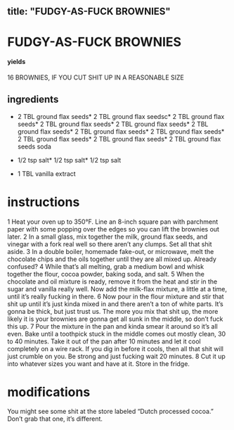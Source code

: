 

	
title: "FUDGY-AS-FUCK BROWNIES"
---
# FUDGY-AS-FUCK BROWNIES
#### yields
16 BROWNIES, IF YOU CUT SHIT UP IN A REASONABLE SIZE
## ingredients
* 2 TBL ground flax seeds* 2 TBL ground flax seedsc* 2 TBL ground flax seeds* 2 TBL ground flax seeds* 2 TBL ground flax seeds* 2 TBL ground flax seeds* 2 TBL ground flax seeds* 2 TBL ground flax seeds* 2 TBL ground flax seeds* 2 TBL ground flax seeds* 2 TBL ground flax seeds soda

* 1/2 tsp salt* 1/2 tsp salt* 1/2 tsp salt
* 1 TBL vanilla extract


# instructions
1 Heat your oven up to 350°F. Line an 8-inch square pan with parchment paper with some popping over the edges so you can lift the brownies out later.
2 In a small glass, mix together the milk, ground flax seeds, and vinegar with a fork real well so there aren’t any clumps. Set all that shit aside.
3 In a double boiler, homemade fake-out, or microwave, melt the chocolate chips and the oils together until they are all mixed up. Already confused?
4 While that’s all melting, grab a medium bowl and whisk together the flour, cocoa powder, baking soda, and salt.
5 When the chocolate and oil mixture is ready, remove it from the heat and stir in the sugar and vanilla really well. Now add the milk-flax mixture, a little at a time, until it’s really fucking in there.
6 Now pour in the flour mixture and stir that shit up until it’s just kinda mixed in and there aren’t a ton of white parts. It’s gonna be thick, but just trust us. The more you mix that shit up, the more likely it is your brownies are gonna get all sunk in the middle, so don’t fuck this up.
7 Pour the mixture in the pan and kinda smear it around so it’s all even. Bake until a toothpick stuck in the middle comes out mostly clean, 30 to 40 minutes. Take it out of the pan after 10 minutes and let it cool completely on a wire rack. If you dig in before it cools, then all that shit will just crumble on you. Be strong and just fucking wait 20 minutes.
8 Cut it up into whatever sizes you want and have at it. Store in the fridge.

# modifications

You might see some shit at the store labeled “Dutch processed cocoa.” Don’t grab that one, it’s different.
	
	
